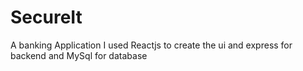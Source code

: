 # SecureIt
A banking Application
I used Reactjs to create the ui and express for backend and MySql for database
